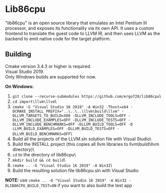# Lib86cpu

"lib86cpu" is an open source library that emulates an Intel Pentium III processor, and exposes its functionality
via its own API. It uses a custom frontend to translate the guest code to LLVM IR, and then uses LLVM as the
backend to emit native code for the target platform.

## Building

Cmake version 3.4.3 or higher is required.\
Visual Studio 2019.\
Only Windows builds are supported for now.

**On Windows:**

1. `git clone --recurse-submodules https://github.com/ergo720/lib86cpu`\
2. `cd import\llvm\llvm`\
3. `cmake -G "Visual Studio 16 2019" -A Win32 -Thost=x64 -DCMAKE_INSTALL_PREFIX="..\..\..\llvm\build\llvm" -DLLVM_TARGETS_TO_BUILD=X86 -DLLVM_INCLUDE_TOOLS=OFF -DLLVM_INCLUDE_EXAMPLES=OFF -DLLVM_INCLUDE_TESTS=OFF -DLLVM_INCLUDE_BENCHMARKS=OFF -DLLVM_BUILD_TOOLS=OFF -D LLVM_BUILD_EXAMPLES=OFF -DLLVM_BUILD_TESTS=OFF -DLLVM_BUILD_BENCHMARKS=OFF`\
4. Build all the projects of the LLVM.sln solution file with Visual Studio\
5. Build the INSTALL project (this copies all llvm libraries to llvm\build\llvm directory)\
6. `cd` to the directory of lib86cpu\
7. `mkdir build && cd build`\
8. `cmake .. -G "Visual Studio 16 2019" -A Win32`\
9. Build the resulting solution file lib86cpu.sln with Visual Studio

**NOTE:** use `cmake .. -G "Visual Studio 16 2019" -A Win32 -DLIB86CPU_BUILD_TEST=ON` if you want to also build the test app

